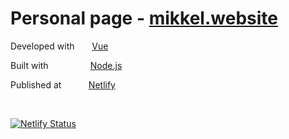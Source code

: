 # Personal page - [mikkel.website](https://mikkel.website)

Developed with &nbsp; <a href="https://vuejs.org/"><img src="https://vuejs.org/images/icons/favicon-16x16.png" width="12" height="12"></a> [Vue](https://vuejs.org/)

Built with &nbsp; &nbsp; &nbsp; &nbsp; &nbsp; &nbsp;  <a href="https://nodejs.org/"><img src="https://nodejs.org/static/favicon.png" width="12" height="12"></a> [Node.js](https://nodejs.org/)

Published at &nbsp; &nbsp; &nbsp;  <a href="https://www.netlify.com/"><img src="https://www.netlify.com/img/global/favicon/favicon-32x32.png" width="12" height="12"></a> [Netlify](https://www.netlify.com/)

<br/>

[![Netlify Status](https://api.netlify.com/api/v1/badges/3c458511-bc27-4579-88a8-1835bed763e0/deploy-status)](https://app.netlify.com/sites/ecstatic-archimedes-c066b3/deploys)
